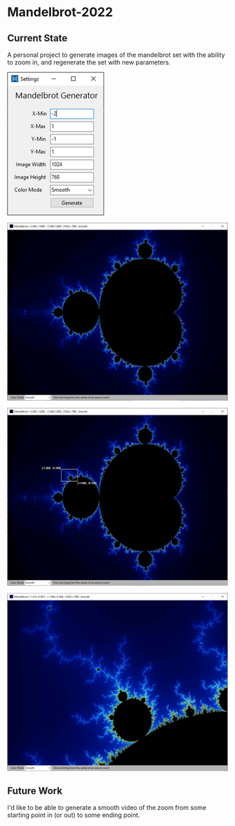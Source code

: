 # Mandelbrot-2022

## Current State
A personal project to generate images of the mandelbrot set with the ability to zoom in, and regenerate the set with new parameters.

![Settings](Settings.png)

![Generated Image](Generated.png)

![Zoom](Zoom.png)

![Zoom Generated Image](ZoomGenerated.png)

## Future Work
I'd like to be able to generate a smooth video of the zoom from some starting point in (or out) to some ending point.